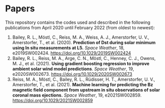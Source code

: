 # Papers
This repository contains the codes used and described in the following publications from April 2020 until February 2022 (from oldest to newest):

1.  Bailey, R. L., Möstl, C., Reiss, M. A., Weiss, A. J., Amerstorfer, U. V., Amerstorfer, T., et al. (2020). **Prediction of Dst during solar minimum using In situ measurements at L5.** _Space Weather_, 18, e2019SW002424. https://doi.org/10.1029/2019SW002424 
2.   Bailey, R. L., Reiss, M. A., Arge, C. N., Möstl, C., Henney, C. J., Owens, M. J., et al. (2021). **Using gradient boosting regression to improve ambient solar wind model predictions**. _Space Weather_, 19, e2020SW002673. https://doi.org/10.1029/2020SW002673 
3.    Reiss, M. A., Möstl, C., Bailey, R. L., Rüdisser, H. T., Amerstorfer, U. V., Amerstorfer, T., et al. (2021). **Machine learning for predicting the Bz magnetic field component from upstream in situ observations of solar coronal mass ejections.** _Space Weather_, 19, e2021SW002859. https://doi.org/10.1029/2021SW002859 
